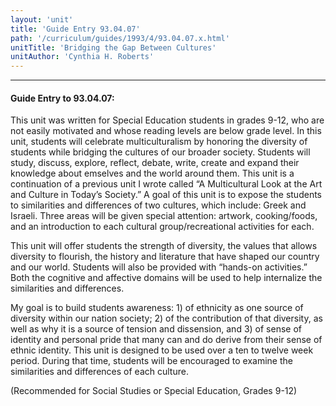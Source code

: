 ```yaml
---
layout: 'unit'
title: 'Guide Entry 93.04.07'
path: '/curriculum/guides/1993/4/93.04.07.x.html'
unitTitle: 'Bridging the Gap Between Cultures'
unitAuthor: 'Cynthia H. Roberts'
---
```


<body>
<hr/>
 <h4>
  Guide Entry to 93.04.07:
 </h4>
 This unit was written for Special Education students in grades 9-12, who are not easily motivated and whose reading levels are below grade level.  In this unit, students will celebrate multiculturalism by honoring the diversity of students while bridging the cultures of our broader society.  Students will study, discuss, explore, reflect, debate, write, create and expand their knowledge about emselves and the world around them.  This unit is a continuation of a previous unit I wrote called “A Multicultural Look at the Art and Culture in Today’s Society.”  A goal of this unit is to expose the students to similarities and differences of two cultures, which include: Greek and Israeli.  Three areas will be given special attention: artwork, cooking/foods, and an introduction to each cultural group/recreational activities for each.
 <p>
  This unit will offer students the strength of diversity, the values that allows diversity to flourish, the history and literature that have shaped our country and our world.  Students will also be provided with “hands-on activities.”  Both the cognitive and affective domains will be used to help internalize the similarities and differences.
 </p>
 <p>
  My goal is to build students awareness: 1) of ethnicity as one source of diversity within our nation society; 2) of the contribution of that diversity, as well as why it is a source of tension and dissension, and 3) of sense of identity and personal pride that many can and do derive from their sense of ethnic identity.  This unit is designed to be used over a ten to twelve week period.  During that time, students will be encouraged to examine the similarities and differences of each culture.
 </p>
 <p>
  (Recommended for Social Studies or Special Education, Grades 9-12)
 </p>

</body>
